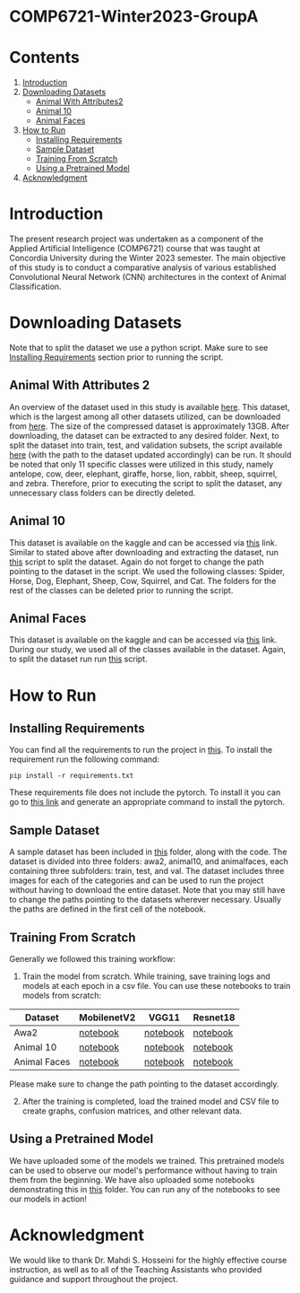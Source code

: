 # COMP6721-Winter2023-GroupA

# Contents

1. [Introduction](#Introduction)
2. [Downloading Datasets](#Downloading-Datasets)
   - [Animal With Attributes2](#Animal-With-Attributes-2)
   - [Animal 10](#Animal-10)
   - [Animal Faces](#Animal-Faces)
3. [How to Run](#How-to-Run)
   - [Installing Requirements](#Installing-Requirements)
   - [Sample Dataset](#Sample-Dataset)
   - [Training From Scratch](#Training-From-Scratch)
   - [Using a Pretrained Model](#Using-a-Pretrained-Model)
4. [Acknowledgment](#Acknowledgment)

# Introduction

The present research project was undertaken as a component of the Applied Artificial Intelligence (COMP6721) course that was taught at Concordia University during the Winter 2023 semester. The main objective of this study is to conduct a comparative analysis of various established Convolutional Neural Network (CNN) architectures in the context of Animal Classification.

# Downloading Datasets

Note that to split the dataset we use a python script. Make sure to see [Installing Requirements](#Installing-Requirements) section prior to running the script.

## Animal With Attributes 2

An overview of the dataset used in this study is available [here](https://cvml.ista.ac.at/AwA2/). This dataset, which is the largest among all other datasets utilized, can be downloaded from [here](https://cvml.ista.ac.at/AwA2/AwA2-data.zip). The size of the compressed dataset is approximately 13GB. After downloading, the dataset can be extracted to any desired folder. Next, to split the dataset into train, test, and validation subsets, the script available [here](https://github.com/imdeep2905/COMP6721_Winter2023_GroupA/blob/main/src/awa2/mnetv1/preprocess_raw_data.py) (with the path to the dataset updated accordingly) can be run. It should be noted that only 11 specific classes were utilized in this study, namely antelope, cow, deer, elephant, giraffe, horse, lion, rabbit, sheep, squirrel, and zebra. Therefore, prior to executing the script to split the dataset, any unnecessary class folders can be directly deleted.

## Animal 10

This dataset is available on the kaggle and can be accessed via [this](https://www.kaggle.com/datasets/alessiocorrado99/animals10) link. Similar to stated above after downloading and extracting the dataset, run [this](https://github.com/imdeep2905/COMP6721_Winter2023_GroupA/blob/main/src/awa2/mnetv1/preprocess_raw_data.py) script to split the dataset. Again do not forget to change the path pointing to the dataset in the script. We used the following classes: Spider, Horse, Dog, Elephant, Sheep, Cow, Squirrel, and Cat. The folders for the rest of the classes can be deleted prior to running the script.

## Animal Faces

This dataset is available on the kaggle and can be accessed via [this](https://www.kaggle.com/datasets/andrewmvd/animal-faces) link. During our study, we used all of the classes available in the dataset. Again, to split the dataset run run [this](https://github.com/imdeep2905/COMP6721_Winter2023_GroupA/blob/main/src/awa2/mnetv1/preprocess_raw_data.py) script.

# How to Run

## Installing Requirements

You can find all the requirements to run the project in [this](https://github.com/imdeep2905/COMP6721_Winter2023_GroupA/blob/main/requirements.txt). To install the requirement run the following command:

```
pip install -r requirements.txt
```

These requirements file does not include the pytorch. To install it you can go to [this link](https://pytorch.org/get-started/locally/) and generate an appropriate command to install the pytorch.

## Sample Dataset

A sample dataset has been included in [this](https://github.com/imdeep2905/COMP6721_Winter2023_GroupA/blob/main/sample_dataset/) folder, along with the code. The dataset is divided into three folders: awa2, animal10, and animalfaces, each containing three subfolders: train, test, and val. The dataset includes three images for each of the categories and can be used to run the project without having to download the entire dataset. Note that you may still have to change the paths pointing to the datasets wherever necessary. Usually the paths are defined in the first cell of the notebook.

## Training From Scratch

Generally we followed this training workflow:

1. Train the model from scratch. While training, save training logs and models at each epoch in a csv file. You can use these notebooks to train models from scratch:

| Dataset      | MobilenetV2                                                                                                                      | VGG11                                                                                                                              | Resnet18                                                                                                            |
| ------------ | -------------------------------------------------------------------------------------------------------------------------------- | ---------------------------------------------------------------------------------------------------------------------------------- | ------------------------------------------------------------------------------------------------------------------- |
| Awa2         | [notebook](https://github.com/imdeep2905/COMP6721_Winter2023_GroupA/blob/main/src/awa2/mnetv1/new/main.ipynb)                    | [notebook](https://github.com/imdeep2905/COMP6721_Winter2023_GroupA/blob/main/src/awa2/vgg11/main.ipynb)                           | [notebook](https://github.com/imdeep2905/COMP6721_Winter2023_GroupA/blob/main/src/awa2/resnet18/main.ipynb)         |
| Animal 10    | [notebook](https://github.com/imdeep2905/COMP6721_Winter2023_GroupA/blob/main/src/Animal-10/Mobilenet/animal-10-mobilenet.ipynb) | [notebook](https://github.com/imdeep2905/COMP6721_Winter2023_GroupA/blob/main/src/Animal-10/VGG/animal-10-vgg-adam.ipynb)          | [notebook](https://github.com/imdeep2905/COMP6721_Winter2023_GroupA/blob/main/src/Animal-10/resnet/animal-10.ipynb) |
| Animal Faces | [notebook](https://github.com/imdeep2905/COMP6721_Winter2023_GroupA/tree/main/src/animal_faces/mobilenet)                        | [notebook](<https://github.com/imdeep2905/COMP6721_Winter2023_GroupA/blob/main/src/animal_faces/vgg/animal-faces-vgg%20(1).ipynb>) | [notebook](https://github.com/imdeep2905/COMP6721_Winter2023_GroupA/blob/main/src/animal_faces/Resnet/main.ipynb)   |

Please make sure to change the path pointing to the dataset accordingly.

2. After the training is completed, load the trained model and CSV file to create graphs, confusion matrices, and other relevant data.

## Using a Pretrained Model

We have uploaded some of the models we trained. This pretrained models can be used to observe our model's performance without having to train them from the beginning. We have also uploaded some notebooks demonstrating this in [this](to-be-added) folder. You can run any of the notebooks to see our models in action!

# Acknowledgment

We would like to thank Dr. Mahdi S. Hosseini for the highly effective course instruction, as well as to all of the Teaching Assistants who provided guidance and support throughout the project.
